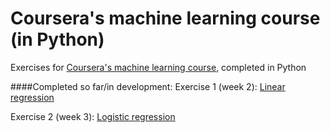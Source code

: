 # Coursera's machine learning course (in Python)
Exercises for [Coursera's machine learning course](https://www.coursera.org/learn/machine-learning/), completed in Python 

####Completed so far/in development:
Exercise 1 (week 2): [Linear regression](http://nbviewer.ipython.org/github/linbug/Coursera-s-machine-learning-course/blob/master/ml%20ex1.ipynb)

Exercise 2 (week 3): [Logistic regression](http://nbviewer.ipython.org/github/linbug/Coursera-s-machine-learning-course/blob/master/ml%20ex2.ipynb)
